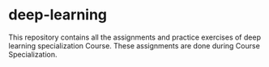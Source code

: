 # deep-learning
This repository contains all the assignments and practice exercises of deep learning specialization Course. These assignments are done during Course Specialization.

